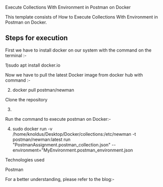 Execute Collections With Environment in Postman on Docker

This template consists of How to Execute Collections With Environment in Postman on Docker.
 
## Steps for execution

First we have to install docker on our system with the command on the terminal :-

1)sudo apt install docker.io

Now we have to pull the latest Docker image from docker hub with command :- 

2) docker pull postman/newman
  
Clone the repository

3)    

Run the command to execute postman on Docker:-

4) sudo docker run -v /home/knoldus/Desktop/Docker/collections:/etc/newman -t postman/newman:latest run     "PostmanAssignment.postman_collection.json" --environment="MyEnvironment.postman_environment.json

Technologies used

Postman

For a better understanding, please refer to the blog:- 

